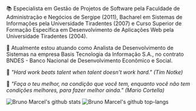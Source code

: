 📚 Especialista em Gestão de Projetos de Software pela Faculdade de Administração e Negócios de Sergipe (2011), Bacharel em Sistemas de Informações pela Universidade Tiradentes (2007) e Curso Superior de Formação Específica em Desenvolvimento de Aplicações Web pela Universidade Tiradentes (2004).

💼 Atualmente estou atuando como Analista de Desenvolvimento de Sistemas na empresa Basis Tecnologia da Informação S.A., no contrato BNDES - Banco Nacional de Desenvolvimento Econômico e Social.

💭 _"Hard work beats talent when talent doesn't work hard." (Tim Notke)_

💭 _"Faça o teu melhor, na condição que você tem, enquanto você não tem condições melhores, para fazer melhor ainda." (Mario Cortella)_

![Bruno Marcel's github stats](https://github-readme-stats.vercel.app/api?username=bmnsouza&show_icons=true&theme=dracula)
![Bruno Marcel's github top-langs](https://github-readme-stats.vercel.app/api/top-langs/?username=bmnsouza&layout=compact&theme=dracula)
